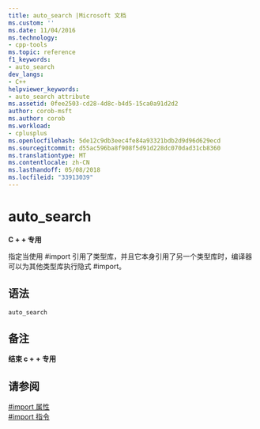 ```yaml
---
title: auto_search |Microsoft 文档
ms.custom: ''
ms.date: 11/04/2016
ms.technology:
- cpp-tools
ms.topic: reference
f1_keywords:
- auto_search
dev_langs:
- C++
helpviewer_keywords:
- auto_search attribute
ms.assetid: 0fee2503-cd28-4d8c-b4d5-15ca0a91d2d2
author: corob-msft
ms.author: corob
ms.workload:
- cplusplus
ms.openlocfilehash: 5de12c9db3eec4fe84a93321bdb2d9d96d629ecd
ms.sourcegitcommit: d55ac596ba8f908f5d91d228dc070dad31cb8360
ms.translationtype: MT
ms.contentlocale: zh-CN
ms.lasthandoff: 05/08/2018
ms.locfileid: "33913039"
---
```

# <a name="autosearch"></a>auto_search
**C + + 专用**  
  
 指定当使用 #import 引用了类型库，并且它本身引用了另一个类型库时，编译器可以为其他类型库执行隐式 #import。  
  
## <a name="syntax"></a>语法  
  
```  
auto_search  
```  
  
## <a name="remarks"></a>备注  
 **结束 c + + 专用**  
  
## <a name="see-also"></a>请参阅  
 [#import 属性](../preprocessor/hash-import-attributes-cpp.md)   
 [#import 指令](../preprocessor/hash-import-directive-cpp.md)